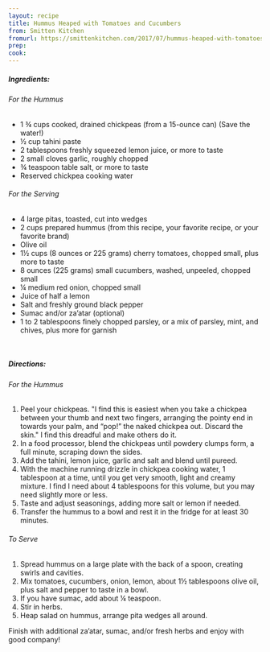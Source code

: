 ```yaml
---
layout: recipe
title: Hummus Heaped with Tomatoes and Cucumbers
from: Smitten Kitchen
fromurl: https://smittenkitchen.com/2017/07/hummus-heaped-with-tomatoes-and-cucumbers/
prep: 
cook: 
---
```


##### Ingredients:

###### For the Hummus

* 1 ¾ cups cooked, drained chickpeas (from a 15-ounce can) (Save the water!)
* ½ cup tahini paste
* 2 tablespoons freshly squeezed lemon juice, or more to taste
* 2 small cloves garlic, roughly chopped
* ¾ teaspoon table salt, or more to taste
* Reserved chickpea cooking water

###### For the Serving

* 4 large pitas, toasted, cut into wedges
* 2 cups prepared hummus (from this recipe, your favorite recipe, or your favorite brand)
* Olive oil
* 1½ cups (8 ounces or 225 grams) cherry tomatoes, chopped small, plus more to taste
* 8 ounces (225 grams) small cucumbers, washed, unpeeled, chopped small
* ¼ medium red onion, chopped small
* Juice of half a lemon
* Salt and freshly ground black pepper
* Sumac and/or za’atar (optional)
* 1 to 2 tablespoons finely chopped parsley, or a mix of parsley, mint, and chives, plus more for garnish

<br>

##### Directions:

###### For the Hummus
1. Peel your chickpeas. "I find this is easiest when you take a chickpea between your thumb and next two fingers, arranging the pointy end in towards your palm, and “pop!” the naked chickpea out. Discard the skin." I find this dreadful and make others do it.
2. In a food processor, blend the chickpeas until powdery clumps form, a full minute, scraping down the sides. 
3. Add the tahini, lemon juice, garlic and salt and blend until pureed. 
4. With the machine running drizzle in chickpea cooking water, 1 tablespoon at a time, until you get very smooth, light and creamy mixture. I find I need about 4 tablespoons for this volume, but you may need slightly more or less.
5. Taste and adjust seasonings, adding more salt or lemon if needed. 
6. Transfer the hummus to a bowl and rest it in the fridge for at least 30 minutes.

###### To Serve

1. Spread hummus on a large plate with the back of a spoon, creating swirls and cavities.
2. Mix tomatoes, cucumbers, onion, lemon, about 1½ tablespoons olive oil, plus salt and pepper to taste in a bowl. 
3. If you have sumac, add about ¼ teaspoon. 
4. Stir in herbs. 
5. Heap salad on hummus, arrange pita wedges all around. 

Finish with additional za’atar, sumac, and/or fresh herbs and enjoy with good company!
